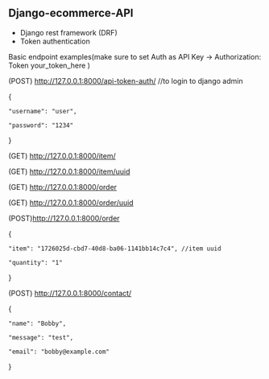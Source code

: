 ## Django-ecommerce-API
- Django rest framework (DRF)
- Token authentication 

Basic endpoint examples(make sure to set Auth as API Key -> Authorization: Token your_token_here )

(POST) http://127.0.0.1:8000/api-token-auth/ //to login to django admin

{

    "username": "user",
    
    "password": "1234"
}

(GET) http://127.0.0.1:8000/item/

(GET) http://127.0.0.1:8000/item/uuid

(GET) http://127.0.0.1:8000/order

(GET) http://127.0.0.1:8000/order/uuid

(POST)http://127.0.0.1:8000/order 

{

    "item": "1726025d-cbd7-40d8-ba06-1141bb14c7c4", //item uuid
    
    "quantity": "1"
}

(POST) http://127.0.0.1:8000/contact/

{

    "name": "Bobby",
    
    "message": "test",
    
    "email": "bobby@example.com"
}
